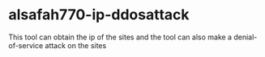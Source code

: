 # alsafah770-ip-ddosattack
This tool can obtain the ip of the sites and the tool can also make a denial-of-service attack on the sites

